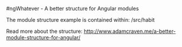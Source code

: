 #ngWhatever - A better structure for Angular modules


The module structure example is contained within: /src/habit

Read more about the structure: http://www.adamcraven.me/a-better-module-structure-for-angular/


